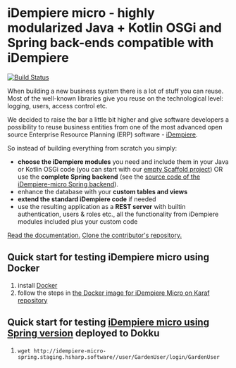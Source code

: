 # iDempiere micro - highly modularized Java + Kotlin OSGi and Spring back-ends compatible with iDempiere

[![Build Status](https://travis-ci.org/iDempiere-micro/idempiere-micro.svg?branch=master)](https://travis-ci.org/iDempiere-micro/idempiere-micro)

When building a new business system there is a lot of stuff you can reuse. Most of the well-known libraries give you reuse on the technological level: logging, users, access control etc.

We decided to raise the bar a little bit higher and give software developers a possibility to reuse business entities from one of the most advanced open source Enterprise Resource Planning (ERP) software - [iDempiere](http://www.idempiere.org/).

So instead of building everything from scratch you simply:

- **choose the iDempiere modules** you need and include them in your Java or Kotlin OSGi code (you can start with our [empty Scaffold project](https://github.com/iDempiere-micro/Scaffold)) OR use the **complete Spring backend** (see the [source code of the iDempiere-micro Spring backend](https://github.com/iDempiere-micro/idempiere-micro-spring)).
- enhance the database with your **custom tables and views**
- **extend the standard iDempiere code** if needed
- use the resulting application as a **REST server** with builtin authentication, users & roles etc., all the functionality from iDempiere modules included plus your custom code

[Read the documentation.](https://github.com/iDempiere-micro/Docs) [Clone the contributor's repository.](https://github.com/iDempiere-micro/idempiere-micro)

## Quick start for testing iDempiere micro using Docker

1. install [Docker](https://docs.docker.com/install/)
2. follow the steps in [the Docker image for iDempiere Micro on Karaf repository](https://github.com/iDempiere-micro/idempiere-micro-docker#quick-start)

## Quick start for testing [iDempiere micro using Spring version](https://github.com/iDempiere-micro/idempiere-micro-spring) deployed to Dokku
1. `wget http://idempiere-micro-spring.staging.hsharp.software//user/GardenUser/login/GardenUser`
